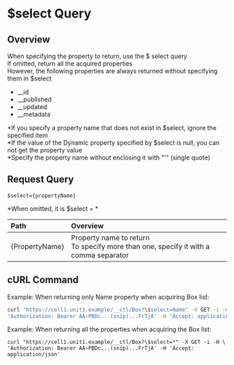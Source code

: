 # $select  Query

## Overview

When specifying the property to return, use the $ select query  
If omitted, return all the acquired properties  
However, the following properties are always returned without specifying them in $select

* \_\_id
* \_\_published
* \_\_updated
* \_\_metadata

\*If you specify a property name that does not exist in $select, ignore the specified item  
\*If the value of the Dynamic property specified by $select is null, you can not get the property value  
\*Specify the property name without enclosing it with "'" (single quote)

## Request Query

```
$select={propertyName}
```

\*When omitted, it is $select = *

|Path|Overview|
|:--|:--|
|{PropertyName}|Property name to return<br>To specify more than one, specify it with a comma separator|

## cURL Command

Example: When returning only Name property when acquiring Box list:

```sh
curl "https://cell1.unit1.example/__ctl/Box?\$select=Name" -X GET -i -H \
'Authorization: Bearer AA~PBDc...(snip)...FrTjA' -H 'Accept: application/json'
```

Example: When returning all the properties when acquiring the Box list:

```
curl "https://cell1.unit1.example/__ctl/Box?\$select=*" -X GET -i -H \
'Authorization: Bearer AA~PBDc...(snip)...FrTjA' -H 'Accept: application/json'
```


